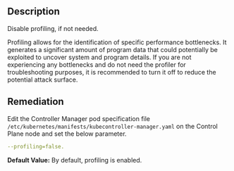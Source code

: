 ## Description

Disable profiling, if not needed.

Profiling allows for the identification of specific performance bottlenecks. It generates a significant amount of program data that could potentially be exploited to uncover system and program details. If you are not experiencing any bottlenecks and do not need the profiler for troubleshooting purposes, it is recommended to turn it off to reduce the potential attack surface.

## Remediation

Edit the Controller Manager pod specification file `/etc/kubernetes/manifests/kubecontroller-manager.yaml` on the Control Plane node and set the below parameter.

```yaml
--profiling=false.
```

**Default Value:** By default, profiling is enabled.